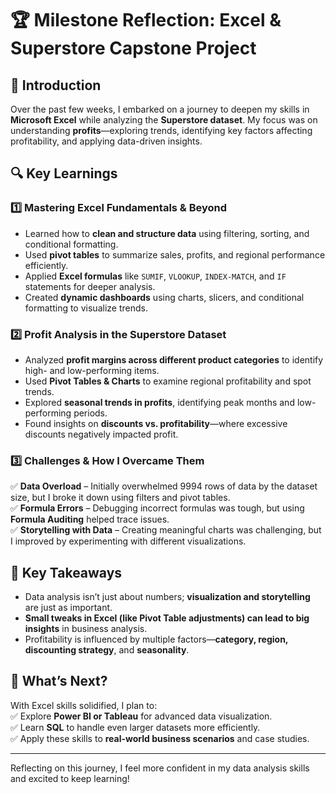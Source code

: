 # 🏆 Milestone Reflection: Excel & Superstore Capstone Project

## 📌 Introduction

Over the past few weeks, I embarked on a journey to deepen my skills in **Microsoft Excel** while analyzing the **Superstore dataset**. My focus was on understanding **profits**—exploring trends, identifying key factors affecting profitability, and applying data-driven insights.

## 🔍 Key Learnings

### 1️⃣ Mastering Excel Fundamentals & Beyond

- Learned how to **clean and structure data** using filtering, sorting, and conditional formatting.
- Used **pivot tables** to summarize sales, profits, and regional performance efficiently.
- Applied **Excel formulas** like `SUMIF`, `VLOOKUP`, `INDEX-MATCH`, and `IF` statements for deeper analysis.
- Created **dynamic dashboards** using charts, slicers, and conditional formatting to visualize trends.

### 2️⃣ Profit Analysis in the Superstore Dataset

- Analyzed **profit margins across different product categories** to identify high- and low-performing items.
- Used **Pivot Tables & Charts** to examine regional profitability and spot trends.
- Explored **seasonal trends in profits**, identifying peak months and low-performing periods.
- Found insights on **discounts vs. profitability**—where excessive discounts negatively impacted profit.

### 3️⃣ Challenges & How I Overcame Them

✅ **Data Overload** – Initially overwhelmed 9994 rows of data by the dataset size, but I broke it down using filters and pivot tables.  
✅ **Formula Errors** – Debugging incorrect formulas was tough, but using **Formula Auditing** helped trace issues.  
✅ **Storytelling with Data** – Creating meaningful charts was challenging, but I improved by experimenting with different visualizations.

## 🚀 Key Takeaways

- Data analysis isn’t just about numbers; **visualization and storytelling** are just as important.
- **Small tweaks in Excel (like Pivot Table adjustments) can lead to big insights** in business analysis.
- Profitability is influenced by multiple factors—**category, region, discounting strategy**, and **seasonality**.

## 🎯 What’s Next?

With Excel skills solidified, I plan to:  
✅ Explore **Power BI or Tableau** for advanced data visualization.  
✅ Learn **SQL** to handle even larger datasets more efficiently.  
✅ Apply these skills to **real-world business scenarios** and case studies.

---

Reflecting on this journey, I feel more confident in my data analysis skills and excited to keep learning!
